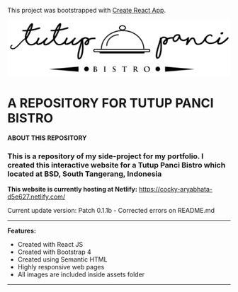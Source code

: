 This project was bootstrapped with [Create React App](https://github.com/facebook/create-react-app).

![Tutup Panci Bistro](./src/images/brandLogoBlack.png)
# A REPOSITORY FOR TUTUP PANCI BISTRO

**ABOUT THIS REPOSITORY**
### This is a repository of my side-project for my portfolio. I created this interactive website for a Tutup Panci Bistro which located at BSD, South Tangerang, Indonesia

**This website is currently hosting at Netlify:**
https://cocky-aryabhata-d5e627.netlify.com/

Current update version: Patch 0.1.1b - Corrected errors on README.md

***

**Features:**

- Created with React JS
- Created with Bootstrap 4
- Created using Semantic HTML
- Highly responsive web pages
- All images are included inside assets folder

***